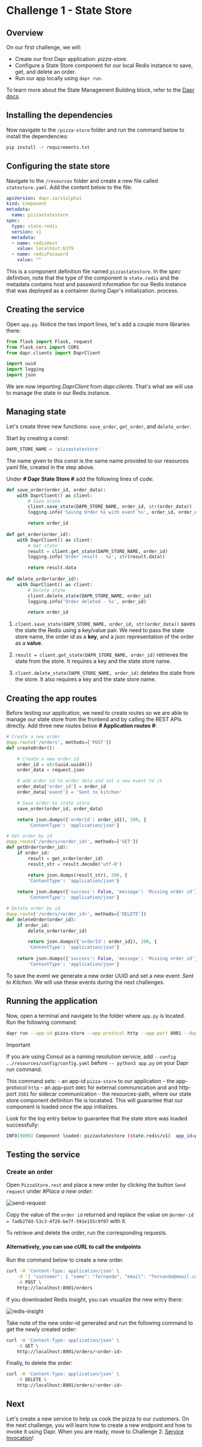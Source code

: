 # Challenge 1 - State Store

## Overview

On our first challenge, we will:

- Create our first Dapr application: _pizza-store_.
- Configure a State Store component for our local Redis instance to save, get, and delete an order.
- Run our app locally using `dapr run`.

To learn more about the State Management Building block, refer to the [Dapr docs](https://docs.dapr.io/developing-applications/building-blocks/state-management/state-management-overview/).

## Installing the dependencies

Now navigate to the `/pizza-store` folder and run the command below to install the dependencies:

```bash
pip install -r requirements.txt
```

## Configuring the state store

Navigate to the `/resources` folder and create a new file called `statestore.yaml`. Add the content below to the file:

```yaml
apiVersion: dapr.io/v1alpha1
kind: Component
metadata:
  name: pizzastatestore
spec:
  type: state.redis
  version: v1
  metadata:
  - name: redisHost
    value: localhost:6379
  - name: redisPassword
    value: ""
```

This is a component definition file named `pizzastatestore`. In the _spec_ definition, note that the type of the component is `state.redis` and the metadata contains host and password information for our Redis instance that was deployed as a container during Dapr's initialization. process.

## Creating the service

Open `app.py`. Notice the two import lines, let's add a couple more libraries there:

```python
from flask import Flask, request
from flask_cors import CORS
from dapr.clients import DaprClient

import uuid
import logging
import json
```

We are now importing _DaprClient_ from _dapr.clients_. That's what we will use to manage the state in our Redis instance.

## Managing state

Let's create three new functions: `save_order`, `get_order`, and `delete_order`.

Start by creating a const:

```python
DAPR_STORE_NAME = 'pizzastatestore'
```

The name given to this const is the same name provided to our resources yaml file, created in the step above.

Under **# Dapr State Store #** add the following lines of code:

```python
def save_order(order_id, order_data):
    with DaprClient() as client:
        # Save state 
        client.save_state(DAPR_STORE_NAME, order_id, str(order_data))
        logging.info('Saving Order %s with event %s', order_id, order_data['event'])

        return order_id
    
def get_order(order_id):
    with DaprClient() as client:
        # Get state
        result = client.get_state(DAPR_STORE_NAME, order_id)
        logging.info('Order result - %s', str(result.data))

        return result.data
    
def delete_order(order_id):
    with DaprClient() as client:
        # Delete state
        client.delete_state(DAPR_STORE_NAME, order_id)
        logging.info('Order deleted - %s', order_id)

        return order_id
```

1. `client.save_state(DAPR_STORE_NAME, order_id, str(order_data))` saves the state the Redis using a key/value pair. We need to pass the state store name, the order id as a **key**, and a json representation of the order as a **value**.

2. `result = client.get_state(DAPR_STORE_NAME, order_id)` retrieves the state from the store. It requires a key and the state store name.

3. `client.delete_state(DAPR_STORE_NAME, order_id)` deletes the state from the store. It also requires a key and the state store name.

## Creating the app routes

Before testing our application, we need to create routes so we are able to manage our state store from the frontend and by calling the REST APIs directly. Add three new routes below **# Application routes #**:

```python
# Create a new order
@app.route('/orders', methods=['POST'])
def createOrder():

    # Create a new order id
    order_id = str(uuid.uuid4())
    order_data = request.json

    # add order id to order data and set a new event to it
    order_data['order_id'] = order_id
    order_data['event'] = 'Sent to kitchen'

    # Save order to state store
    save_order(order_id, order_data)

    return json.dumps({'orderId': order_id}), 200, {
        'ContentType': 'application/json'}

# Get order by id
@app.route('/orders/<order_id>', methods=['GET'])
def getOrder(order_id):
    if order_id:
        result = get_order(order_id)   
        result_str = result.decode('utf-8')     

        return json.dumps(result_str), 200, {
        'ContentType': 'application/json'}
    
    return json.dumps({'success': False, 'message': 'Missing order id'}), 404, {
        'ContentType': 'application/json'}

# Delete order by id
@app.route('/orders/<order_id>', methods=['DELETE'])
def deleteOrder(order_id):
    if order_id:
        delete_order(order_id)   

        return json.dumps({'orderId': order_id}), 200, {
        'ContentType': 'application/json'}
    
    return json.dumps({'success': False, 'message': 'Missing order id'}), 404, {
        'ContentType': 'application/json'}
```

To save the event we generate a new order UUID and set a new event: _Sent to Kitchen_. We will use these events during the next challenges.

## Running the application

Now, open a terminal and navigate to the folder where `app.py` is located. Run the following command:

```bash
dapr run --app-id pizza-store --app-protocol http --app-port 8001 --dapr-http-port 3501 --resources-path ../../resources  -- python3 app.py
```

> [!IMPORTANT]
> If you are using Consul as a naming resolution service, add `--config ../resources/config/config.yaml` before `-- python3 app.py` on your Dapr run command.

This command sets:
    - an app-id `pizza-store` to our application
    - the app-protocol `http`
    - an  app-port `8001` for external communication and and http-port `3501` for sidecar communication
    - the resources-path, where our state store component definition file is locatated. This will guarantee that our component is loaded once the app initializes.

Look for the log entry below to guarantee that the state store was loaded successfully:

```bash
INFO[0000] Component loaded: pizzastatestore (state.redis/v1)  app_id=pizza-store instance=diagrid.local scope=dapr.runtime.processor type=log ver=1.14.4
```

## Testing the service

### Create an order

Open `PizzaStore.rest` and place a new order by clicking the button `Send request` under _#Place a new order_:

![send-request](/imgs/rest-request.png)

Copy the value of the `order id` returned and replace the value on `@order-id = 7adb27dd-53c3-4f20-be7f-591e155c9f07` with it.

To retrieve and delete the order, run the corresponding requests.

#### Alternatively, you can use _cURL_ to call the endpoints

Run the command below to create a new order.

```bash
curl -H 'Content-Type: application/json' \
    -d '{ "customer": { "name": "fernando", "email": "fernando@email.com" }, "items": [ { "type":"vegetarian", "amount": 2 } ] }' \
    -X POST \
    http://localhost:8001/orders
```

If you downloaded Redis Insight, you can visualize the new entry there:

![redis-insight](/imgs/redis-insight.png)

Take note of the new order-id generated and run the following command to get the newly created order:

```bash
curl -H 'Content-Type: application/json' \
    -X GET \
    http://localhost:8001/orders/<order-id>
```

Finally, to delete the order:

```bash
curl -H 'Content-Type: application/json' \
    -X DELETE \
    http://localhost:8001/orders/<order-id>
```

## Next 

Let's create a new service to help us cook the pizza to our customers. On the next challenge, you will learn how to create a new endpoint and how to invoke it using Dapr. When you are ready, move to Challenge 2: [Service Invocation](/docs/challenge-2/python.md)!
